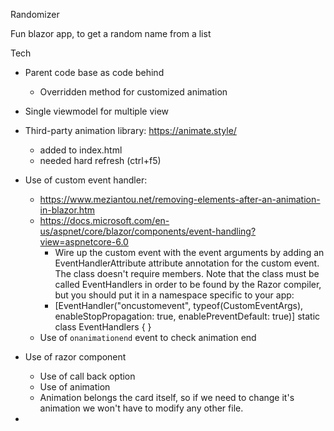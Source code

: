Randomizer

Fun blazor app, to get a random name from a list



Tech

- Parent code base as code behind
	- Overridden method for customized animation
	
- Single viewmodel for multiple view

- Third-party animation library: https://animate.style/
	- added to index.html
	- needed hard refresh (ctrl+f5)

- Use of custom event handler: 
	- https://www.meziantou.net/removing-elements-after-an-animation-in-blazor.htm
	- https://docs.microsoft.com/en-us/aspnet/core/blazor/components/event-handling?view=aspnetcore-6.0
		- Wire up the custom event with the event arguments by adding an EventHandlerAttribute attribute annotation for the custom event. The class doesn't require members. Note that the class must be called EventHandlers in order to be found by the Razor compiler, but you should put it in a namespace specific to your app:
		- [EventHandler("oncustomevent", typeof(CustomEventArgs), enableStopPropagation: true, enablePreventDefault: true)]
		static class EventHandlers
		{
		}
	- Use of `onanimationend` event to check animation end
		
- Use of razor component
	- Use of call back option
	- Use of animation
	- Animation belongs the card itself, so if we need to change it's animation we won't have to modify any other file.

- 